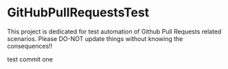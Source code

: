 # GitHubPullRequestsTest

This project is dedicated for test automation of Github Pull Requests related scenarios. Please DO-NOT update things without knowing the consequences!!

test commit one
